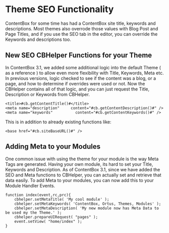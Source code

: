 # Theme SEO Functionality

ContentBox for some time has had a ContentBox site title, keywords and descriptions. Most themes also overrode those values with Blog Post and Page Titles, and if you use the SEO tab in the editor, you can override the Keywords and descriptions too.

## New SEO CBHelper Functions for your Theme

In ContentBox 3.1, we added some additional logic into the default Theme ( as a reference ) to allow even more flexibility with Title, Keywords, Meta etc. In previous versions, logic checked to see if the content was a blog, or a page, and how to determine if overrides were used or not. Now the CBHelper contains all of that logic, and you can just request the Title, Description or Keywords from CBHelper.

```
<title>#cb.getContentTitle()#</title>
<meta name="description"     content="#cb.getContentDescription()#" />
<meta name="keywords"          content="#cb.getContentKeywords()#" />
```

This is in addition to already existing functions like:

`<base href="#cb.siteBaseURL()#" />`

## Adding Meta to your Modules

One common issue with using the theme for your module is the way Meta Tags are generated. Having your own module, its hard to set your Title, Keywords and Description. As of ContentBox 3.1, since we have added the SEO and Meta functions to CBHelper, you can actually set and retrieve that data easily. To add Meta to your modules, you can now add this to your Module Handler Events.

```
function index(event,rc,prc){
    cbhelper.setMetaTitle( 'My cool module' );
    cbhelper.setMetaKeywords( 'ContentBox, Ortus, Themes, Modules' );
    cbhelper.setMetaDescription( 'My new module now has Meta Data to be used my the Theme.' );
    cbhelper.prepareUIRequest( "pages" );
    event.setView( "home/index" );
}
```
